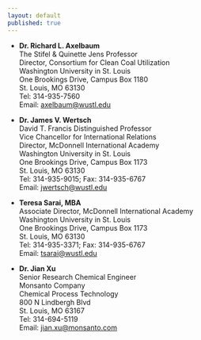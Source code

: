 ```yaml
---
layout: default
published: true
---
```


- **Dr. Richard L. Axelbaum**  
​The Stifel & Quinette Jens Professor  
Director, Consortium for Clean Coal Utilization  
Washington University in St. Louis  
One Brookings Drive, Campus Box 1180  
St. Louis, MO 63130   
Tel: 314-935-7560  
Email: [axelbaum@wustl.edu](mailto:axelbaum@wustl.edu)

- **Dr. James V. Wertsch**  
​David T. Francis Distinguished Professor   
Vice Chancellor for International Relations  
Director, McDonnell International Academy  
Washington University in St. Louis  
One Brookings Drive, Campus Box 1173  
St. Louis, MO 63130  
Tel: 314-935-9015; Fax: 314-935-6767  
Email: [jwertsch@wustl.edu](mailto:jwertsch@wustl.edu)  

- **Teresa Sarai, MBA**  
​Associate Director, McDonnell International Academy  
Washington University in St. Louis  
One Brookings Drive, Campus Box 1173  
St. Louis, MO 63130  
Tel: 314-935-3371; Fax: 314-935-6767  
Email: [tsarai@wustl.edu](mailto:tsarai@wustl.edu)  

- **Dr. Jian Xu**  
​Senior Research Chemical Engineer  
Monsanto Company  
Chemical Process Technology  
800 N Lindbergh Blvd    
St. Louis, MO 63167   
Tel: 314-694-5119    
Email: [jian.xu@monsanto.com](mailto:jian.xu@monsanto.com)    

